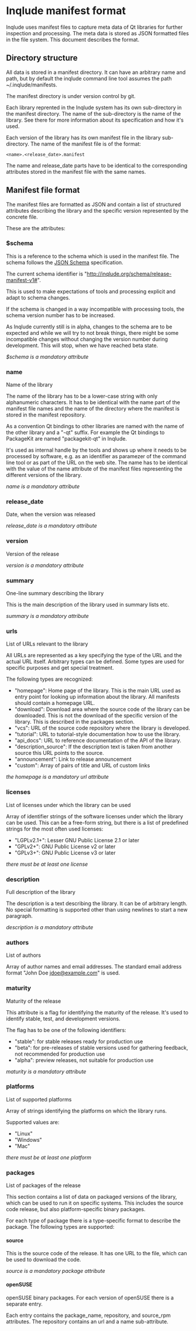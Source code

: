 # Inqlude manifest format

Inqlude uses manifest files to capture meta data of Qt libraries for further
inspection and processing. The meta data is stored as JSON formatted files in
the file system. This document describes the format.

## Directory structure

All data is stored in a manifest directory. It can have an arbitrary name and
path, but by default the inqlude command line tool assumes the path
~/.inqlude/manifests.

The manifest directory is under version control by git.

Each library reprented in the Inqlude system has its own sub-directory in the
manifest directory. The name of the sub-directory is the name of the library.
See there for more information about its specification and how it's used.

Each version of the library has its own manifest file in the library
sub-directory. The name of the manifest file is of the format:

    <name>.<release_date>.manifest

The name and release_date parts have to be identical to the corresponding
attributes stored in the manifest file with the same names.

## Manifest file format

The manifest files are formatted as JSON and contain a list of structured
attributes describing the library and the specific version represented by the
concrete file.

These are the attributes:

### $schema

This is a reference to the schema which is used in the manifest file. The
schema follows the [JSON Schema](http://json-schema.org) specification.

The current schema identifier is
"http://inqlude.org/schema/release-manifest-v1#".

This is used to make expectations of tools and processing explicit and adapt
to schema changes.

If the schema is changed in a way incompatible with processing tools, the
schema version number has to be increased.

As Inqlude currently still is in alpha, changes to the schema are to be expected
and while we will try to not break things, there might be some incompatible
changes without changing the version number during development. This will stop,
when we have reached beta state.

*$schema is a mandatory attribute*

### name

Name of the library

The name of the library has to be a lower-case string with only alphanumeric
characters. It has to be identical with the name part of the manifest file names
and the name of the directory where the manifest is stored in the manifest
repository.

As a convention Qt bindings to other libraries are named with the name of the
other library and a "-qt" suffix. For example the Qt bindings to PackageKit
are named "packagekit-qt" in Inqlude.

It's used as internal handle by the tools and shows up where it
needs to be processed by software, e.g. as an identifier as paramezer of the
command line tool or as part of the URL on the web site. The name has to be
identical with the value of the name attribute of the manifest files
representing the different versions of the library.

*name is a mandatory attribute*

### release_date

Date, when the version was released

*release_date is a mandatory attribute*

### version

Version of the release

*version is a mandatory attribute*

### summary

One-line summary describing the library

This is the main description of the library used in summary lists etc.

*summary is a mandatory attribute*

### urls

List of URLs relevant to the library

All URLs are represented as a key specifying the type of the URL and the
actual URL itself. Arbitrary types can be defined. Some types are used for
specific purposes and get special treatment.

The following types are recognized:

* "homepage": Home page of the library. This is the main URL used as entry point
  for looking up information about the library. All manifests should contain
  a homepage URL.
* "download": Download area where the source code of the library can be
  downloaded. This is not the download of the specific version of the library.
  This is described in the packages section.
* "vcs": URL of the source code repository where the library is developed.
* "tutorial": URL to tutorial-style documentation how to use the library.
* "api_docs": URL to reference documentation of the API of the library.
* "description_source": If the description text is taken from another source
  this URL points to the source.
* "announcement": Link to release announcement
* "custom": Array of pairs of title and URL of custom links

*the homepage is a mandatory url attribute*

### licenses

List of licenses under which the library can be used

Array of identifier strings of the software licenses under which the library
can be used. This can be a free-form string, but there is a list of predefined
strings for the most often used licenses:

* "LGPLv2.1+": Lesser GNU Public License 2.1 or later
* "GPLv2+": GNU Public License v2 or later
* "GPLv3+": GNU Public License v3 or later

*there must be at least one license*

### description

Full description of the library

The description is a text describing the library. It can be of arbitrary length.
No special formatting is supported other than using newlines to start a new
paragraph.

*description is a mandatory attribute*

### authors

List of authors

Array of author names and email addresses. The standard email address format
"John Doe <jdoe@example.com>" is used.

### maturity

Maturity of the release

This attribute is a flag for identifying the maturity of the release. It's used
to identify stable, test, and development versions.

The flag has to be one of the following identifiers:

* "stable": for stable releases ready for production use
* "beta": for pre-releases of stable versions used for gathering feedback, not
  recommended for production use
* "alpha": preview releases, not suitable for production use

*maturity is a mandatory attribute*

### platforms

List of supported platforms

Array of strings identifying the platforms on which the library runs.

Supported values are:

* "Linux"
* "Windows"
* "Mac"

*there must be at least one platform*

### packages

List of packages of the release

This section contains a list of data on packaged versions of the library, which
can be used to run it on specific systems. This includes the source code
release, but also platform-specific binary packages.

For each type of package there is a type-specific format to describe the
package. The following types are supported:

#### source

This is the source code of the release. It has one URL to the file, which
can be used to download the code.

*source is a mandatory package attribute*

#### openSUSE

openSUSE binary packages. For each version of openSUSE there is a separate
entry.

Each entry contains the package_name, repository, and source_rpm attributes.
The repository contains an url and a name sub-attribute.

